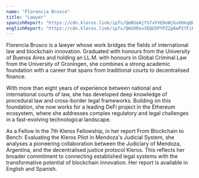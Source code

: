 ```yaml
---
name: "Florencia Brusco"
title: "Lawyer"
spanishReport: "https://cdn.kleros.link/ipfs/QmNSeAjYS7vFVQ9oWjGvXHkqQK3beEcj8zcWMhGmCfcVBp"
englishReport: "https://cdn.kleros.link/ipfs/QmUXRov3EQU5PYPZ2p6eP2fFiKCCsgmDnG5McQKYhYRXV4"
---
```

Florencia Brusco is a lawyer whose work bridges the fields of international law and blockchain innovation. Graduated with honours from the University of Buenos Aires and holding an LL.M. with honours in Global Criminal Law from the University of Groningen, she combines a strong academic foundation with a career that spans from traditional courts to decentralised finance.

With more than eight years of experience between national and international courts of law, she has developed deep knowledge of procedural law and cross-border legal frameworks. Building on this foundation, she now works for a leading DeFi project in the Ethereum ecosystem, where she addresses complex regulatory and legal challenges in a fast-evolving technological landscape.

As a Fellow in the 7th Kleros Fellowship, in her report From Blockchain to Bench: Evaluating the Kleros Pilot in Mendoza's Judicial System, she analyses a pioneering collaboration between the Judiciary of Mendoza, Argentina, and the decentralised justice protocol Kleros. This reflects her broader commitment to connecting established legal systems with the transformative potential of blockchain innovation. Her report is available in English and Spanish.

